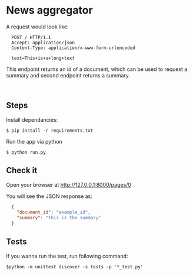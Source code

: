 # News aggregator

A request would look like:

```
  POST / HTTP/1.1
  Accept: application/json
  Content-Type: application/x-www-form-urlencoded
 
  text=This+is+a+long+text
```

This endpoint returns an id of a document, which can be used to request a summary and second endpoint returns a summary.

 
## Steps
Install dependancies:

```console
$ pip install -r requirements.txt
```

Run the app via python
```console
$ python run.py
```

## Check it
Open your browser at <a href="http://127.0.0.1:8000/pages/0" class="external-link" target="_blank">http://127.0.0.1:8000/pages/0</a>

You will see the JSON response as:

```JSON
  {
    "document_id": "example_id",
    "summary": "This is the summary"
  }
```

## Tests

If you wanna run the test, run following command:

```
$python -m unittest discover -s tests -p '*_test.py'
```


